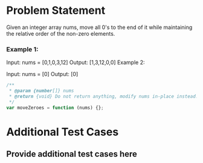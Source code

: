 # Problem Statement

Given an integer array nums, move all 0's to the end of it while maintaining the relative order of the non-zero elements.

### Example 1:

Input: nums = [0,1,0,3,12]
Output: [1,3,12,0,0]
Example 2:

Input: nums = [0]
Output: [0]

```js
/**
 * @param {number[]} nums
 * @return {void} Do not return anything, modify nums in-place instead.
 */
var moveZeroes = function (nums) {};
```

# Additional Test Cases

## Provide additional test cases here

